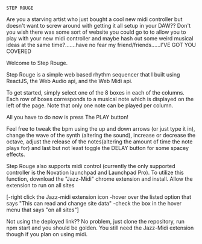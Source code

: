     STEP ROUGE

Are you a starving artist who just bought a cool new midi controller but doesn't want to screw around with getting it all setup in your DAW??  Don't you wish there was some sort of website you could go to to allow you to play with your new midi controller and maybe hash out some weird musical ideas at the same time?.......have no fear my friend/friends......I'VE GOT YOU COVERED

Welcome to Step Rouge.
 
Step Rouge is a simple web based rhythm sequencer that I built using ReactJS, the Web Audio api, and the Web Midi api.  

To get started, simply select one of the 8 boxes in each of the columns.  Each row of boxes corresponds to a musical note which is displayed on the left of the page.  Note that only one note can be played per column.

All you have to do now is press The PLAY button!

Feel free to tweak the bpm using the up and down arrows (or just type it in), change the wave of the synth (altering the sound), increase or decrease the octave, adjust the release of the notes(altering the amount of time the note plays for) and last but not least toggle the DELAY button for some spacey effects.



Step Rouge also supports midi control (currently the only supported controller is the Novation launchpad and Launchpad Pro).
To utilize this function, download the "Jazz-Midi" chrome extension and install. Allow the extension to run on all sites

[-right click the Jazz-midi extension icon
    -hover over the listed option that says "This can read and change site data"
    -check the box in the hover menu that says "on all sites"]


Not using the deployed link?? No problem, just clone the repository, run npm start and you should be golden.  You still need the Jazz-Midi extension though if you plan on using midi.
